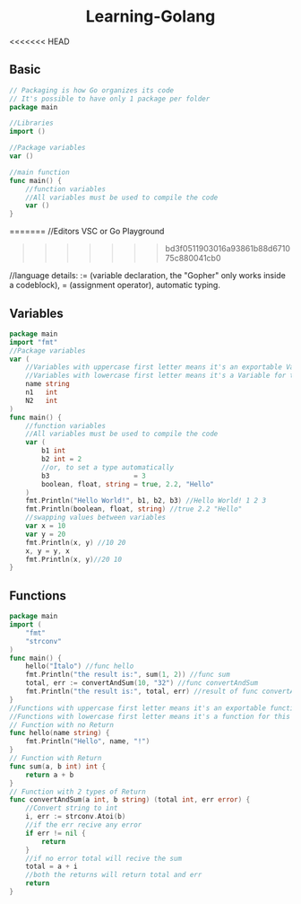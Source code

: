 # **<center>Learning-Golang</center>**

<<<<<<< HEAD
## Basic

~~~go
// Packaging is how Go organizes its code
// It's possible to have only 1 package per folder
package main

//Libraries
import ()

//Package variables
var ()

//main function
func main() {
	//function variables
	//All variables must be used to compile the code
	var ()
}
~~~
=======
//Editors
VSC or Go Playground
>>>>>>> bd3f0511903016a93861b88d671075c880041cb0

//language details:
 := (variable declaration, the "Gopher" only works inside a codeblock), 
  = (assignment operator), 
  automatic typing.
  
  

## Variables
~~~go
package main
import "fmt"
//Package variables
var (
    //Variables with uppercase first letter means it's an exportable Variable
    //Variables with lowercase first letter means it's a Variable for this package only
	name string
	n1   int
	N2   int
)
func main() {
	//function variables
	//All variables must be used to compile the code
	var (
		b1 int
		b2 int = 2
		//or, to set a type automatically
		b3                     = 3
		boolean, float, string = true, 2.2, "Hello"
	)
	fmt.Println("Hello World!", b1, b2, b3) //Hello World! 1 2 3
	fmt.Println(boolean, float, string) //true 2.2 "Hello"
	//swapping values between variables
	var x = 10
	var y = 20
	fmt.Println(x, y) //10 20
	x, y = y, x
	fmt.Println(x, y)//20 10
}
~~~

## Functions

~~~go
package main
import (
    "fmt" 
    "strconv"
)
func main() {
    hello("Ítalo") //func hello
    fmt.Println("the result is:", sum(1, 2)) //func sum
    total, err := convertAndSum(10, "32") //func convertAndSum
	fmt.Println("the result is:", total, err) //result of func convertAndSum
}
//Functions with uppercase first letter means it's an exportable function
//Functions with lowercase first letter means it's a function for this package only
// Function with no Return
func hello(name string) {
	fmt.Println("Hello", name, "!")
}
// Function with Return
func sum(a, b int) int {
	return a + b
}
// Function with 2 types of Return
func convertAndSum(a int, b string) (total int, err error) {
	//Convert string to int
	i, err := strconv.Atoi(b)
    //if the err recive any error
	if err != nil {
		return
	}
    //if no error total will recive the sum
	total = a + i
    //both the returns will return total and err
	return
}
~~~
